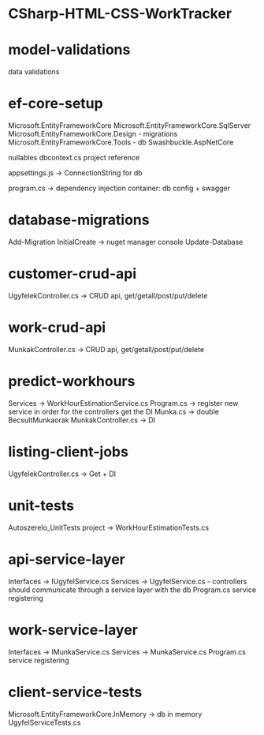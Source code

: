 # CSharp-HTML-CSS-WorkTracker

# model-validations
data validations

# ef-core-setup
Microsoft.EntityFrameworkCore
Microsoft.EntityFrameworkCore.SqlServer
Microsoft.EntityFrameworkCore.Design - migrations
Microsoft.EntityFrameworkCore.Tools - db
Swashbuckle.AspNetCore

nullables
dbcontext.cs
project reference

appsettings.js -> ConnectionString for db

program.cs -> dependency injection container: db config + swagger

# database-migrations
Add-Migration InitialCreate -> nuget manager console
Update-Database

# customer-crud-api
UgyfelekController.cs -> CRUD api, get/getall/post/put/delete

# work-crud-api
MunkakController.cs -> CRUD api, get/getall/post/put/delete

# predict-workhours
Services -> WorkHourEstimationService.cs
Program.cs -> register new service in order for the controllers get the DI
Munka.cs -> double BecsultMunkaorak
MunkakController.cs -> DI

# listing-client-jobs
UgyfelekController.cs -> Get + DI

# unit-tests
Autoszerelo_UnitTests project
    -> WorkHourEstimationTests.cs

# api-service-layer
Interfaces -> IUgyfelService.cs
Services -> UgyfelService.cs
    - controllers should communicate through a service layer with the db
Program.cs service registering

# work-service-layer
Interfaces -> IMunkaService.cs
Services -> MunkaService.cs
Program.cs service registering

# client-service-tests
Microsoft.EntityFrameworkCore.InMemory -> db in memory
UgyfelServiceTests.cs